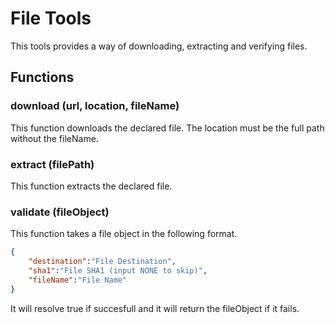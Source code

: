 # File Tools

This tools provides a way of downloading, extracting and verifying files.

## Functions

### download (url, location, fileName)

This function downloads the declared file. The location must be the full path without the fileName.

### extract (filePath)

This function extracts the declared file.

### validate (fileObject)

This function takes a file object in the following format.

```json
{
    "destination":"File Destination",
    "sha1":"File SHA1 (input NONE to skip)",
    "fileName":"File Name"
}
```

It will resolve true if succesfull and it will return the fileObject if it fails.